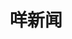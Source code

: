 ---
description: 算不上新闻，主要是笑话。
layout: post
results:
- primaryGenreName: News
  version: '1.0'
  genreIds:
  - '6009'
  - '6006'
  formattedPrice: 免费
  artworkUrl60: http://is4.mzstatic.com/image/thumb/Purple62/v4/86/13/56/86135666-845e-6a00-4478-0adf70cdf3ca/source/60x60bb.jpg
  minimumOsVersion: '8.0'
  appletvScreenshotUrls: &a []
  sellerName: RAN XU
  supportedDevices:
  - iPad2Wifi
  - iPad23G
  - iPhone4S
  - iPadThirdGen
  - iPadThirdGen4G
  - iPhone5
  - iPodTouchFifthGen
  - iPadFourthGen
  - iPadFourthGen4G
  - iPadMini
  - iPadMini4G
  - iPhone5c
  - iPhone5s
  - iPhone6
  - iPhone6Plus
  - iPodTouchSixthGen
  genres:
  - 新闻
  - 参考
  currentVersionReleaseDate: '2016-09-20T15:08:02Z'
  trackName: 咩新闻
  isVppDeviceBasedLicensingEnabled: true
  description: 一个查看聚合类新闻的app
  price: 0
  trackId: 1155366686
  releaseDate: '2016-09-20T15:08:02Z'
  advisories: *a
  screenshotUrls:
  - http://a5.mzstatic.com/us/r30/Purple62/v4/6c/4b/ec/6c4bec1f-595e-8d49-49f3-fef1c0cbb42d/screen696x696.jpeg
  - http://a5.mzstatic.com/us/r30/Purple62/v4/cf/f8/db/cff8dbaa-97a2-0f79-07c3-569add20a93e/screen696x696.jpeg
  - http://a3.mzstatic.com/us/r30/Purple71/v4/26/f0/6f/26f06f39-cf2f-ef2d-62f3-9855b94618ae/screen696x696.jpeg
  - http://a4.mzstatic.com/us/r30/Purple62/v4/16/57/bc/1657bcec-244b-1538-aa3d-c949581e5b6a/screen696x696.jpeg
  - http://a5.mzstatic.com/us/r30/Purple62/v4/20/06/e1/2006e11c-407a-4215-2865-1a1ffd64218f/screen696x696.jpeg
  artistViewUrl: https://itunes.apple.com/cn/developer/ran-xu/id914385316?uo=4
  primaryGenreId: 6009
  kind: software
  fileSizeBytes: '2918400'
  bundleId: com.massivedynamic.news
  trackContentRating: 4+
  trackCensoredName: 咩新闻
  contentAdvisoryRating: 4+
  isGameCenterEnabled: false
  artistName: RAN XU
  languageCodesISO2A:
  - EN
  features:
  - iosUniversal
  wrapperType: software
  artworkUrl512: http://is4.mzstatic.com/image/thumb/Purple62/v4/86/13/56/86135666-845e-6a00-4478-0adf70cdf3ca/source/512x512bb.jpg
  artworkUrl100: http://is4.mzstatic.com/image/thumb/Purple62/v4/86/13/56/86135666-845e-6a00-4478-0adf70cdf3ca/source/100x100bb.jpg
  trackViewUrl: https://geo.itunes.apple.com/cn/app/mie-xin-wen/id1155366686?mt=8&uo=4
  artistId: 914385316
  currency: CNY
  ipadScreenshotUrls:
  - http://a1.mzstatic.com/us/r30/Purple62/v4/b5/08/d3/b508d351-4f95-8ad8-9a1d-75eff3bd6cc3/sc1024x768.jpeg
category: 新闻
tags: tag1
resultCount: 1
title: 咩新闻

---